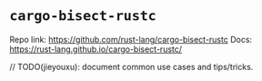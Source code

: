 # `cargo-bisect-rustc`

Repo link: <https://github.com/rust-lang/cargo-bisect-rustc>
Docs: <https://rust-lang.github.io/cargo-bisect-rustc/>

// TODO(jieyouxu): document common use cases and tips/tricks.
